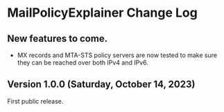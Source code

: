 # MailPolicyExplainer Change Log

## New features to come.
- MX records and MTA-STS policy servers are now tested to make sure they can be reached over both IPv4 and IPv6.

## Version 1.0.0 (Saturday, October 14, 2023)
First public release.

